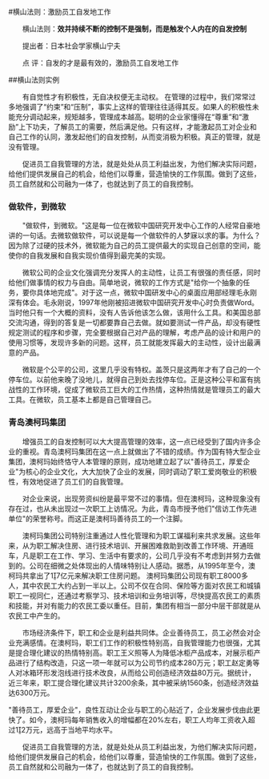 #横山法则：激励员工自发地工作

　　横山法则：**效并持续不断的控制不是强制，而是触发个人内在的自发控制**

　　提出者：日本社会学家横山宁夫

　　点 评：自发的才是最有效的，激励员工自发地工作

##横山法则实例

　　有自觉性才有积极性，无自决权便无主动权。 在管理的过程中，我们常常过多地强调了“约束”和“压制”，事实上这样的管理往往适得其反。如果人的积极性未能充分调动起来，规矩越多，管理成本越高。聪明的企业家懂得在“尊重”和“激励”上下功夫，了解员工的需要，然后满足他。只有这样，才能激起员工对企业和自己工作的认同，激发起他们的自发控制，从而变消极为积极。真正的管理，就是没有管理。

　　促进员工自我管理的方法，就是处处从员工利益出发，为他们解决实际问题，给他们提供发展自己的机会，给他们以尊重，营造愉快的工作氛围。做到了这些，员工自然就和公司融为一体了，也就达到了员工的自我控制。

### 做软件，到微软

　　"做软件，到微软。"这是每一位在微软中国研究开发中心工作的人经常自豪地讲的一句话。去微软做软件，可以说是每一个做软件的人梦寐以求的事。为什么？因为除了过硬的技术外，微软能为自己的员工提供最大的实现自己创意的空间，能使你的自我发展和自我实现价值得到最完美的实现。

　　微软公司的企业文化强调充分发挥人的主动性，让员工有很强的责任感，同时给他们做事情的权力与自由。简单地说，微软的工作方式是"给你一个抽象的任务，要你具体地完成"。对于这一点，微软中国研发中心的桌面应用部经理毛永刚深有体会。毛永刚说，1997年他刚被招进微软中国研究开发中心时负责做Word。当时他只有一个大概的资料，没有人告诉他该怎么做，该用什么工具。和美国总部交流沟通，得到的答复是一切都要靠自己去做。就如要测试一件产品，却没有硬性规定测试的程序和步骤，完全要根据自己对产品的理解，考虑产品的设计和用户的使用习惯等，发现许多新的问题。这样，员工就能发挥最大的主动性，设计出最满意的产品。

　　微软是个公平的公司，这里几乎没有特权。盖茨只是这两年才有了自己的一个停车位。以前他来晚了没地儿，就得自己到处去找停车位。正是这种公平和富有挑战性的工作环境，促成了微软员工巨大的工作热情，这种热情就是管理员工的最大工具。在微软，员工基本上都是自己管理自己。

### 青岛澳柯玛集团

　　增强员工的自发控制可以大大提高管理的效率，这一点已经受到了国内许多企业的重视。青岛澳柯玛集团在这一点上就做出了不错的成绩。作为国有特大型企业集团，澳柯玛始终恪守人本管理的原则，成功地建立起了以"善待员工，厚爱企业"为核心的企业文化，大大加快了企业的发展，同时调动了职工爱岗敬业的积极性，有效地促进了员工们的自我管理。

　　对企业来说，出现劳资纠纷是最平常不过的事情。但在澳柯玛，这种现象没有存在过，也从未出现过一次职工上访情况。为此，青岛市授予他们"信访工作先进单位"的荣誉称号。而这正是澳柯玛善待员工的一个注脚。

　　澳柯玛集团公司特别注重通过人性化管理和为职工谋福利来共求发展。这些年来，从为职工解决住房、进行技术培训、开展困难救助到改善工作环境、开通班车，凡是职工在工作、学习、生活中有要求的，公司几乎没有不考虑到并努力去做到的。公司在细微之处体现出的人情味特别让人感动。据悉，从1995年至今，澳柯玛共拿出了17亿元来解决职工住房问题。 澳柯玛集团公司现有职工8000多人，其中农民工大约占到一半以上。公司不仅在合同、保险等方面对农民工和城镇职工一视同仁，还通过考察学习、技术培训和业务培训等，尽快提高农民工的素质和技能，并对有能力的农民工委以重任。目前，集团有相当一部分中层干部就是从农民工中产生的。

　　市场经济条件下，职工和企业是利益共同体。企业善待员工，员工必然会对企业充满感情。在澳柯玛，职工们工作的积极性特别高，自我管理能力也很强，尤其是提合理化建议的热情特别高。职工王义照等人为降低冰柜产品成本，对展示柜产品进行了结构改造，只这一项一年就可以为公司节约成本280万元；职工赵定勇等人对冰箱环形发泡线进行技术改良，从而给公司创造经济效益80万元。据统计，近三年来，职工提合理化建议共计3200余条，其中被采纳1560条，创造经济效益达6300万元。

"善待员工，厚爱企业"，良性互动让企业与职工的心贴近了，企业发展步伐由此更快了。如今，澳柯玛每年销售收入的增幅都在20%左右，职工人均年工资收入超过12万元，远高于当地平均水平。

　　促进员工自我管理的方法，就是处处从员工利益出发，为他们解决实际问题，给他们提供发展自己的机会，给他们以尊重，营造愉快的工作氛围。做到了这些，员工自然就和公司融为一体了，也就达到了员工的自我控制。









